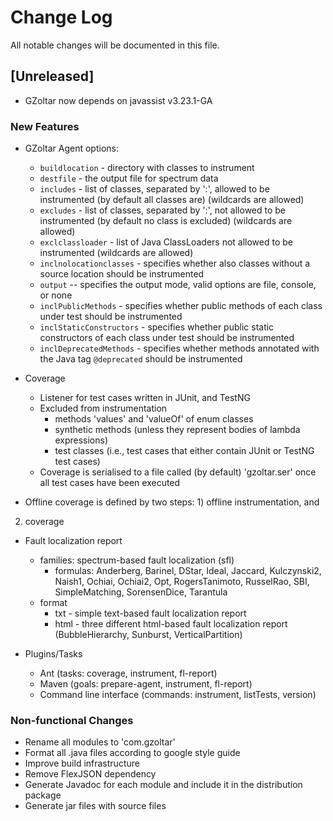 # Change Log

All notable changes will be documented in this file.

## [Unreleased]

- GZoltar now depends on javassist v3.23.1-GA

### New Features

- GZoltar Agent options:
  - `buildlocation` - directory with classes to instrument
  - `destfile` - the output file for spectrum data
  - `includes` - list of classes, separated by ':', allowed to be instrumented
  (by default all classes are) (wildcards are allowed)
  - `excludes` - list of classes, separated by ':', not allowed to be
  instrumented (by default no class is excluded) (wildcards are allowed)
  - `exclclassloader` - list of Java ClassLoaders not allowed to be instrumented
  (wildcards are allowed)
  - `inclnolocationclasses` - specifies whether also classes without a source
  location should be instrumented
  - `output` -- specifies the output mode, valid options are file, console, or
  none
  - `inclPublicMethods` - specifies whether public methods of each class under
  test should be instrumented
  - `inclStaticConstructors` - specifies whether public static constructors of
  each class under test should be instrumented
  - `inclDeprecatedMethods` - specifies whether methods annotated with the Java
  tag `@deprecated` should be instrumented

- Coverage
  - Listener for test cases written in JUnit, and TestNG
  - Excluded from instrumentation
    - methods 'values' and 'valueOf' of enum classes
    - synthetic methods (unless they represent bodies of lambda expressions)
    - test classes (i.e., test cases that either contain JUnit or TestNG test
      cases)
  - Coverage is serialised to a file called (by default) 'gzoltar.ser' once all
  test cases have been executed

- Offline coverage is defined by two steps: 1) offline instrumentation, and
2) coverage

- Fault localization report
  - families: spectrum-based fault localization (sfl)
    - formulas: Anderberg, Barinel, DStar, Ideal, Jaccard, Kulczynski2, Naish1,
    Ochiai, Ochiai2, Opt, RogersTanimoto, RusselRao, SBI, SimpleMatching,
    SorensenDice, Tarantula
  - format
    - txt - simple text-based fault localization report
    - html - three different html-based fault localization report
    (BubbleHierarchy, Sunburst, VerticalPartition)

- Plugins/Tasks
  - Ant (tasks: coverage, instrument, fl-report)
  - Maven (goals: prepare-agent, instrument, fl-report)
  - Command line interface (commands: instrument, listTests, version)

### Non-functional Changes

- Rename all modules to 'com.gzoltar'
- Format all .java files according to google style guide
- Improve build infrastructure
- Remove FlexJSON dependency
- Generate Javadoc for each module and include it in the distribution package
- Generate jar files with source files
